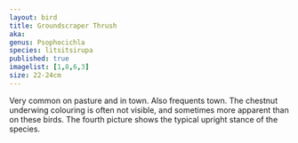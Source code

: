 ```yaml
---
layout: bird
title: Groundscraper Thrush
aka: 
genus: Psophocichla
species: litsitsirupa
published: true
imagelist: [1,8,6,3]
size: 22-24cm
---
```


Very common on pasture and in town. Also frequents town. The chestnut underwing colouring is often not visible, and sometimes more apparent than on these birds. The fourth picture shows the typical upright stance of the species.
